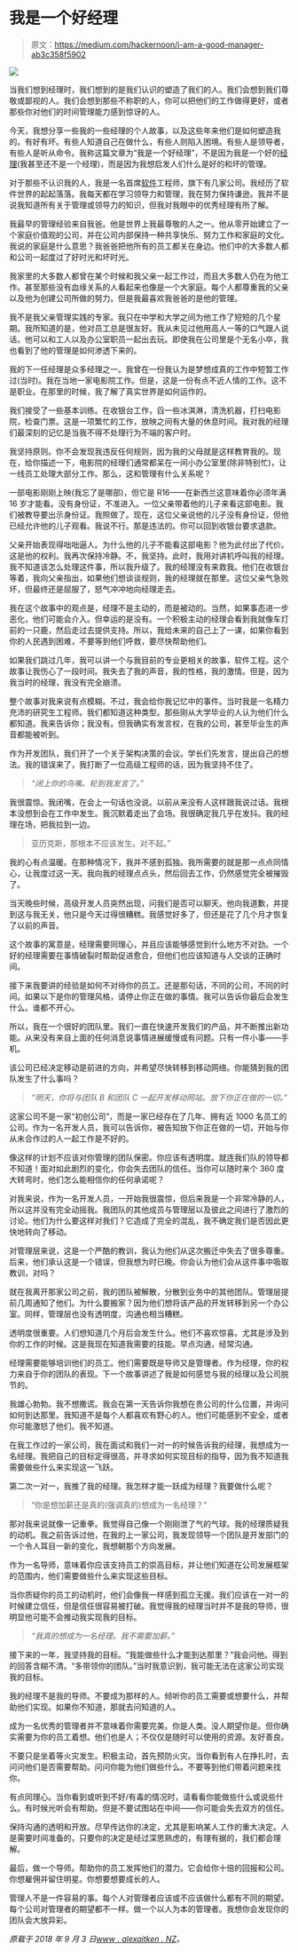 # 我是一个好经理

> 原文：<https://medium.com/hackernoon/i-am-a-good-manager-ab3c358f5902>

![](img/c50b73f25ef9a5c25f0607b4387ac61b.png)

当我们想到经理时，我们想到的是我们认识的塑造了我们的人。我们会想到我们尊敬或鄙视的人。我们会想到那些不称职的人，你可以把他们的工作做得更好，或者那些你对他们的时间管理能力感到惊讶的人。

今天，我想分享一些我的一些经理的个人故事，以及这些年来他们是如何塑造我的。有好有坏。有些人知道自己在做什么，有些人则陷入困境。有些人是领导者，有些人是听从命令。我称这篇文章为“我是一个好经理”，不是因为我是一个好的[经理](https://hackernoon.com/tagged/manager)(我甚至还不是一个经理)，而是因为我想启发人们什么是好的和坏的管理。

对于那些不认识我的人，我是一名首席[软件](https://hackernoon.com/tagged/software)工程师，旗下有几家公司。我经历了软件世界的起起落落。我每天都在学习领导力和管理，我在努力保持谦逊。我并不是说我知道所有关于管理或领导力的知识，但我对我眼中的优秀经理有所了解。

我最早的管理经验来自我爸。他是世界上我最尊敬的人之一。他从零开始建立了一个家庭价值观的公司，并在公司内部保持一种共享快乐、努力工作和家庭的文化。我说的家庭是什么意思？我爸爸把他所有的员工都关在身边。他们中的大多数人都和公司一起度过了好时光和坏时光。

我家里的大多数人都曾在某个时候和我父亲一起工作过，而且大多数人仍在为他工作。甚至那些没有血缘关系的人看起来也像是一个大家庭。每个人都尊重我的父亲以及他为创建公司所做的努力。但是我最喜欢我爸爸的是他的管理。

我不是我父亲管理实践的专家。我只在中学和大学之间为他工作了短短的几个星期。我所知道的是，他对员工总是很友好。我从未见过他用高人一等的口气跟人说话。他可以和工人以及办公室职员一起出去玩。即使我在公司里是个无名小卒，我也看到了他的管理是如何渗透下来的。

我的下一任经理是众多经理之一。我曾在一份我认为是梦想成真的工作中短暂工作过(当时)。我在当地一家电影院工作。但是，这是一份有点不近人情的工作。这不是职业。在那里的时候，我了解了真实世界是如何运作的。

我们接受了一些基本训练。在收银台工作，舀一些冰淇淋，清洗机器，打扫电影院，检查门票。这是一项繁忙的工作，放映之间有大量的休息时间。我对我的经理们最深刻的记忆是当我不得不处理行为不端的客户时。

我坚持原则。你不会发现我违反任何规则，因为我的父母就是这样教育我的。现在，给你描述一下，电影院的经理们通常都呆在一间小办公室里(除非特别忙)，让一线员工处理大部分工作。那么，这和管理有什么关系呢？

一部电影刚刚上映(我忘了是哪部)，但它是 R16——在新西兰这意味着你必须年满 16 岁才能看。没有身份证，不准进入。一位父亲带着他的儿子来看这部电影。我们被教导要出示身份证。我照做了。现在，这位父亲说他的儿子没有身份证，但他已经允许他的儿子观看。我说不行。那是违法的。你可以回到收银台要求退款。

父亲开始表现得咄咄逼人。为什么他的儿子不能看这部电影？他为此付出了代价。这是他的权利。我再次保持冷静。不，我坚持。此时，我用对讲机呼叫我的经理。我不知道该怎么处理这件事，所以我升级了。我的经理没有来救我。他们在收银台等着，我向父亲指出，如果他们想谈谈规则，我的经理就在那里。这位父亲气急败坏，但最终还是屈服了，怒气冲冲地向经理走去。

我在这个故事中的观点是，经理不是主动的，而是被动的。当然，如果事态进一步恶化，他们可能会介入。但幸运的是没有。一个积极主动的经理会看到我就像车灯前的一只鹿，然后走过去提供支持。所以，我给未来的自己上了一课，如果你看到你的人民遇到困难，不要等到他们呼救，要尽快帮助他们。

如果我们跳过几年，我可以讲一个与我目前的专业更相关的故事，软件工程。这个故事让我伤心了一段时间。我失去了我的声音，我的性格，我的激情。但是，因为我当时的经理，我没有完全崩溃。

整个故事对我来说有点模糊。不过，我会给你我记忆中的事件。当时我是一名精力充沛的研究生工程师。我们都知道这种类型。那些刚从大学毕业的人认为他们什么都知道。我来告诉你；我没有。但我确实有发言权，在我的公司，甚至毕业生的声音都能被听到。

作为开发团队，我们开了一个关于架构决策的会议。学长们先发言，提出自己的想法。我的错误来了，我打断了一位高级工程师的话，因为我坚持不住了。

> *“闭上你的鸟嘴。轮到我发言了。”*

我很震惊。我闭嘴，在会上一句话也没说。以前从来没有人这样跟我说过话。我根本没想到会在工作中发生。我沉默着走出了会场。我很确定我几乎在发抖。我的经理在场，把我拉到一边。

> 亚历克斯，那根本不应该发生。对不起。”

我的心有点温暖。在那种情况下，我并不感到孤独。我所需要的就是那一点点同情心，让我度过这一天。我向我的经理点点头，然后回去工作，仍然感觉完全被摧毁了。

当天晚些时候，高级开发人员突然出现，问我们是否可以聊天。他向我道歉，并提到这与我无关，他只是今天过得很糟糕。我感觉好多了，但还是花了几个月才恢复了以前的声音。

这个故事的寓意是，经理需要同理心，并且应该能够感觉到什么地方不对劲。一个好的经理需要在事情破裂时帮助促进愈合，但他们也应该知道与人交谈的正确时间。

接下来我要讲的经验是如何不对待你的员工。还是那句话，不同的公司，不同的时间。如果以下是你的管理风格，请停止你正在做的事情。我可以告诉你最后会发生什么。谁都不开心。

所以，我在一个很好的团队里。我们一直在快速开发我们的产品，并不断推出新功能。从来没有来自上面的任何消息说事情进展缓慢或有问题。只有一件小事——手机。

该公司已经决定移动是前进的方向，并希望尽快转移到移动网络。你能猜到我的团队发生了什么事吗？

> *“明天，你将与团队 B 和团队 C 一起开发移动网站。放下你正在做的一切。”*

这家公司不是一家“初创公司”，而是一家已经存在了几年、拥有近 1000 名员工的公司。作为一名开发人员，我可以告诉你，被告知放下你正在做的一切，开始与你从未合作过的人一起工作是不好的。

像这样的计划不应该对你管理的团队保密。你应该有透明度。就连我们队的领导都不知道！面对如此剧烈的变化，你会失去团队的信任。当你可以随时来个 360 度大转弯时，他们怎么能相信你的任何承诺呢？

对我来说，作为一名开发人员，一开始我很震惊，但后来我是一个非常冷静的人，所以这并没有完全动摇我。我团队的其他成员与管理层以及彼此之间进行了激烈的讨论。他们为什么要这样对我们？它造成了完全的混乱，我不确定我们是否因此更快地转向了移动。

对管理层来说，这是一个严酷的教训，我认为他们从这次搬迁中失去了很多尊重。后来，他们承认这是一个错误，但我想为时已晚。你会认为他们会从这件事中吸取教训，对吗？

就在我离开那家公司之前，我的团队被解散，分散到业务中的其他团队。管理层提前几周通知了他们。为什么要搬家？因为他们想将该产品的开发转移到另一个办公室。同样，管理层也没有透明度，沟通也相当糟糕。

透明度很重要。人们想知道几个月后会发生什么。他们不喜欢惊喜。尤其是涉及到你的工作的时候。这是我现在知道我需要的技能。早点沟通，经常沟通。

经理需要能够培训他们的员工。他们需要既是导师又是管理者。作为经理，你的权力来自于你的团队的表现。下一个故事讲述了我是如何感觉与我的经理以及公司脱节的。

我雄心勃勃。我不想撒谎。我会在第一天告诉你我想在贵公司的什么位置，并询问如何到达那里。我知道不是每个人都喜欢有野心的人。他们可能感到不安全，或者你可能激怒了他们。我不知道。

在我工作过的一家公司，我在面试和我们一对一的时候告诉我的经理，我想成为一名经理。我把自己的目标定得很高，并寻求如何实现目标的指导，因为我不知道我需要做些什么来实现这一飞跃。

第二次一对一，我推了我的经理。我怎样才能一跃成为经理？我要做什么呢？

> “你是想加薪还是真的(强调真的)想成为一名经理？”

那对我来说就像一记重拳。我觉得自己像一个刚刚泄了气的气球。我的经理质疑我的动机。我之前告诉过他，在我的上一家公司，我发现领导一个团队是开发部门的一个令人耳目一新的变化，我想朝那个方向发展。

作为一名导师，意味着你应该支持员工的崇高目标，并让他们知道在公司发展框架的范围内，他们需要做些什么来实现这些目标。

当你质疑你的员工的动机时，他们会像我一样感到孤立无援。我们应该在一对一的时候建立信任，但是信任很容易被打破。我觉得我的经理当时并不是我的导师，很明显他可能不会推动我实现我的目标。

> *“我真的想成为一名经理。我不需要加薪。”*

接下来的一年，我坚持我的目标。“我能做些什么才能到达那里？”我会问他。得到的回答含糊不清。“多带领你的团队。”当时我意识到，我可能无法在这家公司实现我的目标。

我的经理不是我的导师。不要成为那样的人。倾听你的员工需要或想要什么，并帮助他们实现。如果你不知道，那就去问知道的人。

成为一名优秀的管理者并不意味着你需要完美。你是人类。没人期望你是。但你确实需要为你的员工着想。他们也是人；不仅仅是随时可以使用的资源。友好善良。

不要只是坐着等火灾发生。积极主动，首先预防火灾。当你看到有人在挣扎时，去问问他们是否需要帮助。问问你能为他们做些什么。不要等到他们带着问题来找你。

有点同理心。当你看到或听到不好/有毒的情况时，请看看你能做些什么或说些什么。有时候光听会有帮助。但是不要试图站在中间——你可能会失去双方的信任。

保持沟通的透明和开放。尽早传达你的决定，尤其是影响某人工作的重大决定。人是需要时间准备的，只要你的决定是经过深思熟虑的，有理有据的，我们都会理解。

最后，做一个导师。帮助你的员工发挥他们的潜力。它会给你十倍的回报和公司。你想雇佣并留住明星。你想要想要成长的人。

管理人不是一件容易的事。每个人对管理者应该或不应该做什么都有不同的期望。每个公司对管理者的期望都不一样。做一个以人为本的管理者。我想你会发现你的团队会大放异彩。

*原载于 2018 年 9 月 3 日*[*www . alexaitken . NZ*](https://www.alexaitken.nz/blog/i-am-a-good-manager/)*。*
